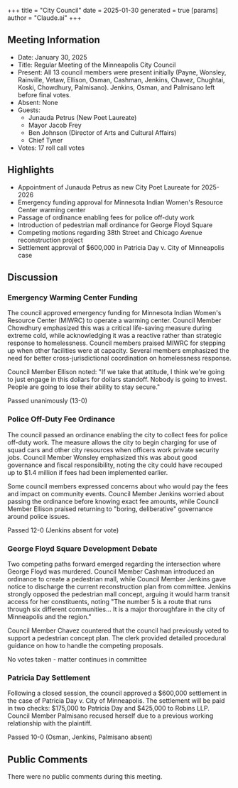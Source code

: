 +++
title = "City Council"
date = 2025-01-30
 generated = true
[params]
  author = "Claude.ai"
+++

## Meeting Information
- Date: January 30, 2025
- Title: Regular Meeting of the Minneapolis City Council
- Present: All 13 council members were present initially (Payne, Wonsley, Rainville, Vetaw, Ellison, Osman, Cashman, Jenkins, Chavez, Chughtai, Koski, Chowdhury, Palmisano). Jenkins, Osman, and Palmisano left before final votes.
- Absent: None
- Guests: 
  - Junauda Petrus (New Poet Laureate)
  - Mayor Jacob Frey
  - Ben Johnson (Director of Arts and Cultural Affairs)
  - Chief Tyner
- Votes: 17 roll call votes

## Highlights
* Appointment of Junauda Petrus as new City Poet Laureate for 2025-2026
* Emergency funding approval for Minnesota Indian Women's Resource Center warming center
* Passage of ordinance enabling fees for police off-duty work
* Introduction of pedestrian mall ordinance for George Floyd Square
* Competing motions regarding 38th Street and Chicago Avenue reconstruction project
* Settlement approval of $600,000 in Patricia Day v. City of Minneapolis case

## Discussion

### Emergency Warming Center Funding
The council approved emergency funding for Minnesota Indian Women's Resource Center (MIWRC) to operate a warming center. Council Member Chowdhury emphasized this was a critical life-saving measure during extreme cold, while acknowledging it was a reactive rather than strategic response to homelessness. Council members praised MIWRC for stepping up when other facilities were at capacity. Several members emphasized the need for better cross-jurisdictional coordination on homelessness response.

Council Member Ellison noted: "If we take that attitude, I think we're going to just engage in this dollars for dollars standoff. Nobody is going to invest. People are going to lose their ability to stay secure."

Passed unanimously (13-0)

### Police Off-Duty Fee Ordinance
The council passed an ordinance enabling the city to collect fees for police off-duty work. The measure allows the city to begin charging for use of squad cars and other city resources when officers work private security jobs. Council Member Wonsley emphasized this was about good governance and fiscal responsibility, noting the city could have recouped up to $1.4 million if fees had been implemented earlier.

Some council members expressed concerns about who would pay the fees and impact on community events. Council Member Jenkins worried about passing the ordinance before knowing exact fee amounts, while Council Member Ellison praised returning to "boring, deliberative" governance around police issues.

Passed 12-0 (Jenkins absent for vote)

### George Floyd Square Development Debate
Two competing paths forward emerged regarding the intersection where George Floyd was murdered. Council Member Cashman introduced an ordinance to create a pedestrian mall, while Council Member Jenkins gave notice to discharge the current reconstruction plan from committee. Jenkins strongly opposed the pedestrian mall concept, arguing it would harm transit access for her constituents, noting "The number 5 is a route that runs through six different communities... It is a major thoroughfare in the city of Minneapolis and the region."

Council Member Chavez countered that the council had previously voted to support a pedestrian concept plan. The clerk provided detailed procedural guidance on how to handle the competing proposals.

No votes taken - matter continues in committee

### Patricia Day Settlement
Following a closed session, the council approved a $600,000 settlement in the case of Patricia Day v. City of Minneapolis. The settlement will be paid in two checks: $175,000 to Patricia Day and $425,000 to Robins LLP. Council Member Palmisano recused herself due to a previous working relationship with the plaintiff.

Passed 10-0 (Osman, Jenkins, Palmisano absent)

## Public Comments
There were no public comments during this meeting.
